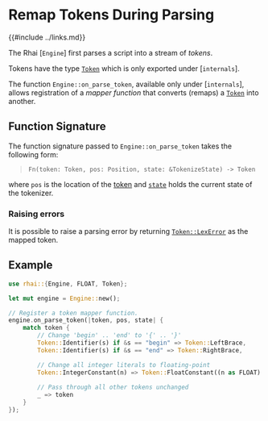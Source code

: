 Remap Tokens During Parsing
===========================

{{#include ../links.md}}

[`Token`]: https://docs.rs/rhai/{{version}}/rhai/enum.Token.html


The Rhai [`Engine`] first parses a script into a stream of _tokens_.

Tokens have the type [`Token`] which is only exported under [`internals`].

The function `Engine::on_parse_token`, available only under [`internals`], allows registration of a
_mapper function_ that converts (remaps) a [`Token`] into another.


Function Signature
------------------

The function signature passed to `Engine::on_parse_token` takes the following form:

> `Fn(token: Token, pos: Position, state: &TokenizeState) -> Token`

where `pos` is the location of the [token][`Token`] and
[`state`](https://docs.rs/rhai/{{version}}/rhai/struct.TokenizeState.html) holds the current state
of the tokenizer.

### Raising errors

It is possible to raise a parsing error by returning [`Token::LexError`](https://docs.rs/rhai/1.0.5/rhai/enum.Token.html#variant.LexError)
as the mapped token.


Example
-------

```rust no_run
use rhai::{Engine, FLOAT, Token};

let mut engine = Engine::new();

// Register a token mapper function.
engine.on_parse_token(|token, pos, state| {
    match token {
        // Change 'begin' .. 'end' to '{' .. '}'
        Token::Identifier(s) if &s == "begin" => Token::LeftBrace,
        Token::Identifier(s) if &s == "end" => Token::RightBrace,

        // Change all integer literals to floating-point
        Token::IntegerConstant(n) => Token::FloatConstant((n as FLOAT).into()),
        
        // Pass through all other tokens unchanged
        _ => token
    }
});
```
